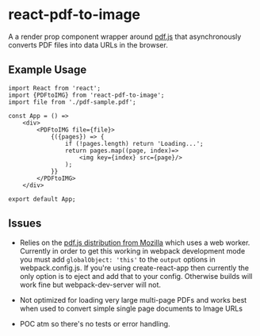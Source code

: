 # react-pdf-to-image

A a render prop component wrapper around [pdf.js](https://github.com/mozilla/pdf.js) that asynchronously converts PDF files into data URLs in the browser.

## Example Usage

```
import React from 'react';
import {PDFtoIMG} from 'react-pdf-to-image';
import file from './pdf-sample.pdf';

const App = () =>
    <div>
        <PDFtoIMG file={file}>
            {({pages}) => {
                if (!pages.length) return 'Loading...';
                return pages.map((page, index)=>
                    <img key={index} src={page}/>
                );
            }}
        </PDFtoIMG>
    </div>

export default App;

```

## Issues
- Relies on the [pdf.js distribution from Mozilla](https://github.com/mozilla/pdf.js) which uses a web worker. Currently in order to get this working in webpack development mode you must add `globalObject: 'this'` to the `output` options in webpack.config.js. If you're using create-react-app then currently the only option is to eject and add that to your config. Otherwise builds will work fine but webpack-dev-server will not.

- Not optimized for loading very large multi-page PDFs and works best when used to convert simple single page documents to Image URLs

- POC atm so there's no tests or error handling.